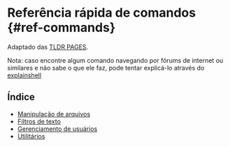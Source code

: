 # Referência rápida de comandos {#ref-commands}

Adaptado das [TLDR PAGES](https://github.com/tldr-pages/tldr).

Nota: caso encontre algum comando navegando por fórums de internet ou similares e não sabe o que ele faz, pode tentar explicá-lo através do [explainshell](https://explainshell.com/)

## Índice
* [Manipulação de arquivos](#files)
* [Filtros de texto](#filters)
* [Gerenciamento de usuários](#users)
* [Utilitários](#utils)

